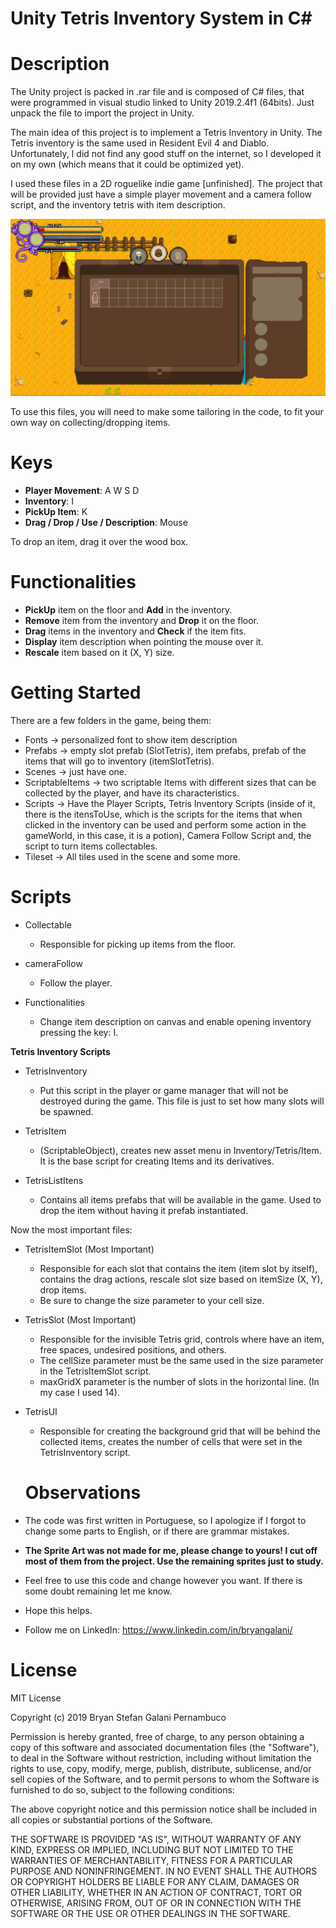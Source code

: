 # Unity Tetris Inventory System in C#

# Description
The Unity project is packed in .rar file and is composed of C# files, that were programmed in visual studio linked to Unity 2019.2.4f1 (64bits). Just unpack the file to import the project in Unity.

The main idea of this project is to implement a Tetris Inventory in  Unity. The Tetris inventory is the same used in Resident Evil 4 and  Diablo. Unfortunately, I did not find any good stuff on the internet, so I  developed it on my own (which means that it could be optimized yet).

I used these files in a 2D roguelike indie game [unfinished]. The project that will be provided just have a simple player movement and a camera follow script, and the inventory tetris with item description.

![Tetris Inventory](/images/TetrisInventory.png)


To use this files, you will need to make some tailoring in the code, to fit your own way on collecting/dropping items.


# Keys
* **Player Movement**: A W S D
* **Inventory**: I
* **PickUp Item**: K
* **Drag / Drop / Use / Description**: Mouse

To drop an item, drag it over the wood box.

# Functionalities
* **PickUp** item on the floor and **Add** in the inventory.
* **Remove** item from the inventory and **Drop** it on the floor.
* **Drag** items in the inventory and **Check** if the item fits.
* **Display** item description when pointing the mouse over it.
* **Rescale** item based on it (X, Y) size.

# Getting Started
There are a few folders in the game, being them:

* Fonts -> personalized font to show item description
* Prefabs -> empty slot prefab (SlotTetris), item prefabs, prefab of the items that will go to inventory (itemSlotTetris).
* Scenes -> just have one.
* ScriptableItems -> two scriptable Items with different sizes that can be collected by the player, and have its characteristics.
* Scripts -> Have the Player Scripts, Tetris Inventory Scripts (inside of it, there is the itensToUse, which is the scripts for the items that when clicked in the inventory can be used and perform some action in the gameWorld, in this case, it is a potion), Camera Follow Script and, the script to turn items collectables.
* Tileset -> All tiles used in the scene and some more.


# Scripts
* Collectable
  * Responsible for picking up items from the floor.
 
* cameraFollow
  * Follow the player.
 
* Functionalities
  * Change item description on canvas and enable opening inventory pressing the key: I.

**Tetris Inventory Scripts**

* TetrisInventory
  * Put this script in the player or game manager that will not be destroyed during the game. This file is just to set how many slots will be spawned.
  
* TetrisItem
  * (ScriptableObject), creates new asset menu in Inventory/Tetris/Item. It is the base script for creating Items and its derivatives.

* TetrisListItens
  * Contains all items prefabs that will be available in the game. Used to drop the item without having it prefab instantiated.
  

Now the most important files:

* TetrisItemSlot (Most Important)
  * Responsible for each slot that contains the item (item slot by itself), contains the drag actions, rescale slot size based on itemSize (X, Y), drop items.
   * Be sure to change the size parameter to your cell size.
   
* TetrisSlot (Most Important)
  * Responsible for the invisible Tetris grid, controls where have an item, free spaces, undesired positions, and others.
  * The cellSize parameter must be the same used in the size parameter in the TetrisItemSlot script.
  * maxGridX parameter is the number of slots in the horizontal line. (In my case I used 14).
  
* TetrisUI
  * Responsible for creating the background grid that will be behind the collected items, creates the number of cells that were set in the TetrisInventory script.
  
  # Observations
* The code was first written in Portuguese, so I apologize if I forgot to change some parts to English, or if there are grammar mistakes.
* **The Sprite Art was not made for me, please change to yours! I cut off most of them from the project. Use the remaining sprites just to study.**
* Feel free to use this code and change however you want. If there is some doubt remaining let me know.
* Hope this helps.
* Follow me on LinkedIn: https://www.linkedin.com/in/bryangalani/

# License
MIT License

Copyright (c) 2019 Bryan Stefan Galani Pernambuco

Permission is hereby granted, free of charge, to any person obtaining a copy
of this software and associated documentation files (the "Software"), to deal
in the Software without restriction, including without limitation the rights
to use, copy, modify, merge, publish, distribute, sublicense, and/or sell
copies of the Software, and to permit persons to whom the Software is
furnished to do so, subject to the following conditions:

The above copyright notice and this permission notice shall be included in all
copies or substantial portions of the Software.

THE SOFTWARE IS PROVIDED "AS IS", WITHOUT WARRANTY OF ANY KIND, EXPRESS OR
IMPLIED, INCLUDING BUT NOT LIMITED TO THE WARRANTIES OF MERCHANTABILITY,
FITNESS FOR A PARTICULAR PURPOSE AND NONINFRINGEMENT. IN NO EVENT SHALL THE
AUTHORS OR COPYRIGHT HOLDERS BE LIABLE FOR ANY CLAIM, DAMAGES OR OTHER
LIABILITY, WHETHER IN AN ACTION OF CONTRACT, TORT OR OTHERWISE, ARISING FROM,
OUT OF OR IN CONNECTION WITH THE SOFTWARE OR THE USE OR OTHER DEALINGS IN THE
SOFTWARE.
